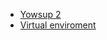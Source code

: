 <!-- TITLE: Python -->
<!-- SUBTITLE: A quick summary of Python -->

* [Yowsup 2](/python/yowsup-2)
* [Virtual enviroment](/python/venv)